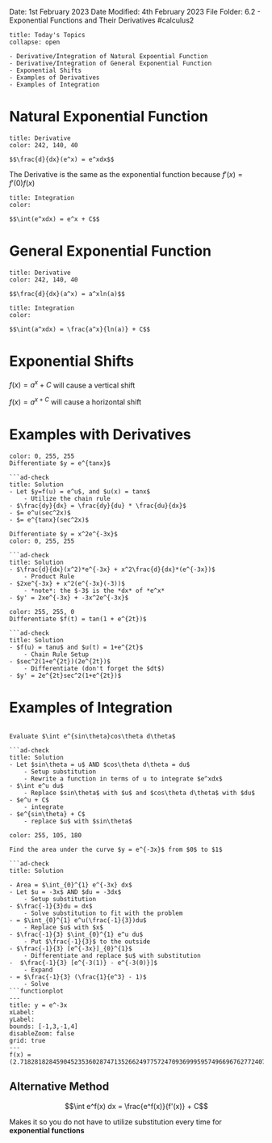 Date: 1st February 2023
Date Modified: 4th February 2023
File Folder: 6.2 - Exponential Functions and Their Derivatives
#calculus2

```ad-abstract
title: Today's Topics
collapse: open

- Derivative/Integration of Natural Expoential Function
- Derivative/Integration of General Exponential Function
- Exponential Shifts
- Examples of Derivatives
- Examples of Integration

```

# Natural Exponential Function 

```ad-summary
title: Derivative
color: 242, 140, 40

$$\frac{d}{dx}(e^x) = e^xdx$$
```

The Derivative is the same as the exponential function because $f'(x) = f'(0)f(x)$

```ad-summary
title: Integration
color:

$$\int(e^xdx) = e^x + C$$
```

# General Exponential Function

```ad-summary
title: Derivative
color: 242, 140, 40

$$\frac{d}{dx}(a^x) = a^xln(a)$$
```


```ad-summary
title: Integration
color:

$$\int(a^xdx) = \frac{a^x}{ln(a)} + C$$
```


# Exponential Shifts

$f(x) = a^x + C$ will cause a vertical shift

$f(x) = a^{x+C}$ will cause a horizontal shift

# Examples with Derivatives


```ad-question
color: 0, 255, 255
Differentiate $y = e^{tanx}$

```ad-check
title: Solution
- Let $y=f(u) = e^u$, and $u(x) = tanx$ 
	- Utilize the chain rule
- $\frac{dy}{dx} = \frac{dy}{du} * \frac{du}{dx}$
- $= e^u(sec^2x)$
- $= e^{tanx}(sec^2x)$
```


```ad-question
Differentiate $y = x^2e^{-3x}$
color: 0, 255, 255

```ad-check
title: Solution
- $\frac{d}{dx}(x^2)*e^{-3x} + x^2\frac{d}{dx}*(e^{-3x})$
	- Product Rule
- $2xe^{-3x} + x^2(e^{-3x}(-3))$
	- *note*: the $-3$ is the *dx* of *e^x*
- $y' = 2xe^{-3x} + -3x^2e^{-3x}$

```


```ad-question
color: 255, 255, 0
Differentiate $f(t) = tan(1 + e^{2t})$

```ad-check
title: Solution
- $f(u) = tanu$ and $u(t) = 1+e^{2t}$
	- Chain Rule Setup
- $sec^2(1+e^{2t})(2e^{2t})$
	- Differentiate (don't forget the $dt$)
- $y' = 2e^{2t}sec^2(1+e^{2t})$

```


# Examples of Integration


```ad-question

Evaluate $\int e^{sin\theta}cos\theta d\theta$

```ad-check
title: Solution
- Let $sin\theta = u$ AND $cos\theta d\theta = du$
	- Setup substitution
	- Rewrite a function in terms of u to integrate $e^xdx$
- $\int e^u du$
	- Replace $sin\theta$ with $u$ and $cos\theta d\theta$ with $du$
- $e^u + C$
	- integrate
- $e^{sin\theta} + C$
	- replace $u$ with $sin\theta$

```






```ad-question
color: 255, 105, 180

Find the area under the curve $y = e^{-3x}$ from $0$ to $1$

```ad-check
title: Solution

- Area = $\int_{0}^{1} e^{-3x} dx$
- Let $u = -3x$ AND $du = -3dx$
	- Setup substitution
- $\frac{-1}{3}du = dx$
	- Solve substitution to fit with the problem
- = $\int_{0}^{1} e^u(\frac{-1}{3})du$
	- Replace $u$ with $x$
- $\frac{-1}{3} $\int_{0}^{1} e^u du$
	- Put $\frac{-1}{3}$ to the outside
- $\frac{-1}{3} [e^{-3x}]_{0}^{1}$
	- Differentiate and replace $u$ with substitution
-  $\frac{-1}{3} [e^{-3(1)} - e^{-3(0)}]$
	- Expand
- = $\frac{-1}{3} (\frac{1}{e^3} - 1)$
	- Solve
```functionplot
---
title: y = e^-3x
xLabel: 
yLabel: 
bounds: [-1,3,-1,4]
disableZoom: false
grid: true
---
f(x) = (2.718281828459045235360287471352662497757247093699959574966967627724076630353)^(-3x)

```



## Alternative Method

$$\int e^f(x) dx = \frac{e^f(x)}{f'(x)} + C$$

Makes it so you do not have to utilize substitution every time for **exponential functions**















 
 






